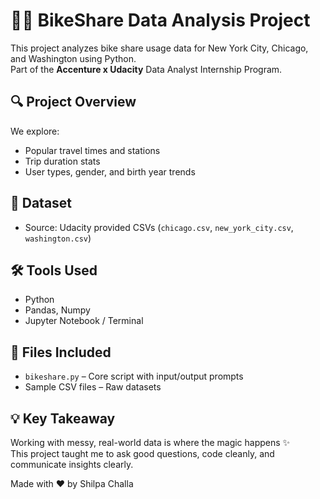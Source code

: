 # 🚴‍♀️ BikeShare Data Analysis Project

This project analyzes bike share usage data for New York City, Chicago, and Washington using Python.  
Part of the **Accenture x Udacity** Data Analyst Internship Program.

## 🔍 Project Overview

We explore:
- Popular travel times and stations
- Trip duration stats
- User types, gender, and birth year trends

## 📂 Dataset

- Source: Udacity provided CSVs (`chicago.csv`, `new_york_city.csv`, `washington.csv`)

## 🛠️ Tools Used

- Python
- Pandas, Numpy
- Jupyter Notebook / Terminal

## 📁 Files Included

- `bikeshare.py` – Core script with input/output prompts
- Sample CSV files – Raw datasets

## 💡 Key Takeaway

Working with messy, real-world data is where the magic happens ✨  
This project taught me to ask good questions, code cleanly, and communicate insights clearly.

Made with ❤️ by Shilpa Challa
